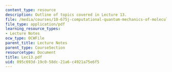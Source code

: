 ```yaml
---
content_type: resource
description: Outline of topics covered in Lecture 13.
file: /media/courses/10-675j-computational-quantum-mechanics-of-molecular-and-extended-systems-fall-2004/095c693d19c058dc21a6c4921a75e6f5_Lec13.pdf
file_type: application/pdf
learning_resource_types:
- Lecture Notes
ocw_type: OCWFile
parent_title: Lecture Notes
parent_type: CourseSection
resourcetype: Document
title: Lec13.pdf
uid: 095c693d-19c0-58dc-21a6-c4921a75e6f5
---
```


